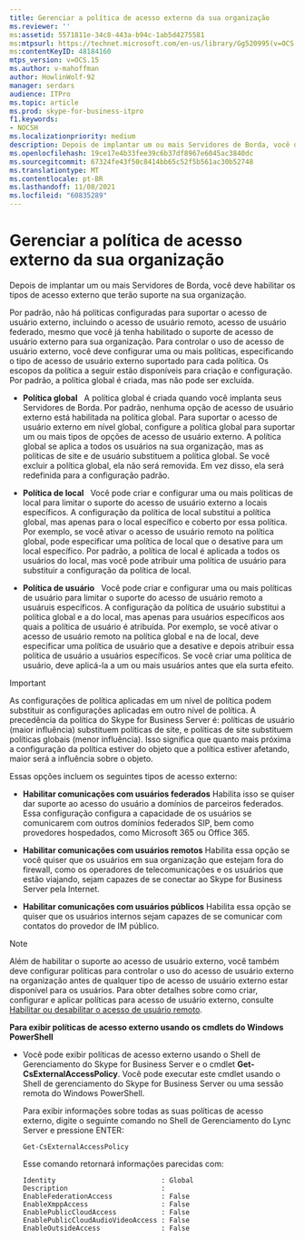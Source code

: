 ```yaml
---
title: Gerenciar a política de acesso externo da sua organização
ms.reviewer: ''
ms:assetid: 5571811e-34c8-443a-b94c-1ab5d4275581
ms:mtpsurl: https://technet.microsoft.com/en-us/library/Gg520995(v=OCS.15)
ms:contentKeyID: 48184160
mtps_version: v=OCS.15
ms.author: v-mahoffman
author: HowlinWolf-92
manager: serdars
audience: ITPro
ms.topic: article
ms.prod: skype-for-business-itpro
f1.keywords:
- NOCSH
ms.localizationpriority: medium
description: Depois de implantar um ou mais Servidores de Borda, você deve habilitar os tipos de acesso externo que terão suporte na sua organização.
ms.openlocfilehash: 19ce17e4b33fee39c6b37df8967e6045ac3840dc
ms.sourcegitcommit: 67324fe43f50c8414bb65c52f5b561ac30b52748
ms.translationtype: MT
ms.contentlocale: pt-BR
ms.lasthandoff: 11/08/2021
ms.locfileid: "60835289"
---
```

# <a name="manage-external-access-policy-for-your-organization"></a>Gerenciar a política de acesso externo da sua organização

Depois de implantar um ou mais Servidores de Borda, você deve habilitar os tipos de acesso externo que terão suporte na sua organização.

Por padrão, não há políticas configuradas para suportar o acesso de usuário externo, incluindo o acesso de usuário remoto, acesso de usuário federado, mesmo que você já tenha habilitado o suporte de acesso de usuário externo para sua organização. Para controlar o uso de acesso de usuário externo, você deve configurar uma ou mais políticas, especificando o tipo de acesso de usuário externo suportado para cada política. Os escopos da política a seguir estão disponíveis para criação e configuração. Por padrão, a política global é criada, mas não pode ser excluída.

  - **Política global**   A política global é criada quando você implanta seus Servidores de Borda. Por padrão, nenhuma opção de acesso de usuário externo está habilitada na política global. Para suportar o acesso de usuário externo em nível global, configure a política global para suportar um ou mais tipos de opções de acesso de usuário externo. A política global se aplica a todos os usuários na sua organização, mas as políticas de site e de usuário substituem a política global. Se você excluir a política global, ela não será removida. Em vez disso, ela será redefinida para a configuração padrão.

  - **Política de local**   Você pode criar e configurar uma ou mais políticas de local para limitar o suporte do acesso de usuário externo a locais específicos. A configuração da política de local substitui a política global, mas apenas para o local específico e coberto por essa política. Por exemplo, se você ativar o acesso de usuário remoto na política global, pode especificar uma política de local que o desative para um local específico. Por padrão, a política de local é aplicada a todos os usuários do local, mas você pode atribuir uma política de usuário para substituir a configuração da política de local.

  - **Política de usuário**   Você pode criar e configurar uma ou mais políticas de usuário para limitar o suporte do acesso de usuário remoto a usuáruis específicos. A configuração da política de usuário substitui a política global e a do local, mas apenas para usuários específicos aos quais a política de usuário é atribuída. Por exemplo, se você ativar o acesso de usuário remoto na política global e na de local, deve especificar uma política de usuário que a desative e depois atribuir essa política de usuário a usuários específicos. Se você criar uma política de usuário, deve aplicá-la a um ou mais usuários antes que ela surta efeito.


> [!IMPORTANT]  
> As configurações de política aplicadas em um nível de política podem substituir as configurações aplicadas em outro nível de política. A precedência da política do Skype for Business Server é: políticas de usuário (maior influência) substituem políticas de site, e políticas de site substituem políticas globais (menor influência). Isso significa que quanto mais próxima a configuração da política estiver do objeto que a política estiver afetando, maior será a influência sobre o objeto.


Essas opções incluem os seguintes tipos de acesso externo:

  - **Habilitar comunicações com usuários federados**   Habilita isso se quiser dar suporte ao acesso do usuário a domínios de parceiros federados. Essa configuração configura a capacidade de os usuários se comunicarem com outros domínios federados SIP, bem como provedores hospedados, como Microsoft 365 ou Office 365. 


  - **Habilitar comunicações com usuários remotos**   Habilita essa opção se você quiser que os usuários em sua organização que estejam fora do firewall, como os operadores de telecomunicações e os usuários que estão viajando, sejam capazes de se conectar ao Skype for Business Server pela Internet.

  - **Habilitar comunicações com usuários públicos**   Habilita essa opção se quiser que os usuários internos sejam capazes de se comunicar com contatos do provedor de IM público.
   

> [!NOTE]  
> Além de habilitar o suporte ao acesso de usuário externo, você também deve configurar políticas para controlar o uso do acesso de usuário externo na organização antes de qualquer tipo de acesso de usuário externo estar disponível para os usuários. Para obter detalhes sobre como criar, configurar e aplicar políticas para acesso de usuário externo, consulte [Habilitar ou desabilitar o acesso de usuário remoto](../access-edge/enable-or-disable-remote-user-access.md).



**Para exibir políticas de acesso externo usando os cmdlets do Windows PowerShell**

  - Você pode exibir políticas de acesso externo usando o Shell de Gerenciamento do Skype for Business Server e o cmdlet **Get-CsExternalAccessPolicy**. Você pode executar este cmdlet usando o Shell de gerenciamento do Skype for Business Server ou uma sessão remota do Windows PowerShell. 
    
    Para exibir informações sobre todas as suas políticas de acesso externo, digite o seguinte comando no Shell de Gerenciamento do Lync Server e pressione ENTER:
    
    `Get-CsExternalAccessPolicy`
    
    Esse comando retornará informações parecidas com:
    
    ```console
    Identity                          : Global
    Description                       :
    EnableFederationAccess            : False
    EnableXmppAccess                  : False
    EnablePublicCloudAccess           : False
    EnablePublicCloudAudioVideoAccess : False
    EnableOutsideAccess               : False
    ```
